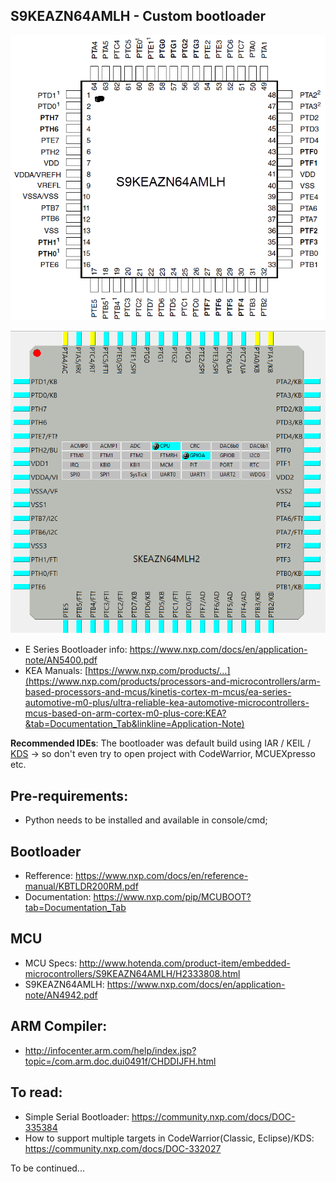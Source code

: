 ## S9KEAZN64AMLH - Custom bootloader

![S9KEAZN64AMLH pinmap](doc/pinmap.png)

![](doc/cpu.png)


  * E Series Bootloader info: https://www.nxp.com/docs/en/application-note/AN5400.pdf
  * KEA Manuals: [https://www.nxp.com/products/...](https://www.nxp.com/products/processors-and-microcontrollers/arm-based-processors-and-mcus/kinetis-cortex-m-mcus/ea-series-automotive-m0-plus/ultra-reliable-kea-automotive-microcontrollers-mcus-based-on-arm-cortex-m0-plus-core:KEA?&tab=Documentation_Tab&linkline=Application-Note)

**Recommended IDEs**: The bootloader was default build using IAR / KEIL / [KDS](https://www.nxp.com/products/wireless-connectivity/proprietary-ieee-802.15.4-based/kinetis-design-studio-integrated-development-environment-ide:KDS_IDE) -> so don't even try to open project with CodeWarrior, MCUEXpresso etc.

## Pre-requirements:

  * Python needs to be installed and available in console/cmd;

## Bootloader

  * Refference: https://www.nxp.com/docs/en/reference-manual/KBTLDR200RM.pdf
  * Documentation: https://www.nxp.com/pip/MCUBOOT?tab=Documentation_Tab

## MCU

  * MCU Specs: http://www.hotenda.com/product-item/embedded-microcontrollers/S9KEAZN64AMLH/H2333808.html
  * S9KEAZN64AMLH: https://www.nxp.com/docs/en/application-note/AN4942.pdf

## ARM Compiler:

  * http://infocenter.arm.com/help/index.jsp?topic=/com.arm.doc.dui0491f/CHDDIJFH.html  
  
## To read:
  * Simple Serial Bootloader: https://community.nxp.com/docs/DOC-335384
  * How to support multiple targets in CodeWarrior(Classic, Eclipse)/KDS: https://community.nxp.com/docs/DOC-332027

To be continued...
